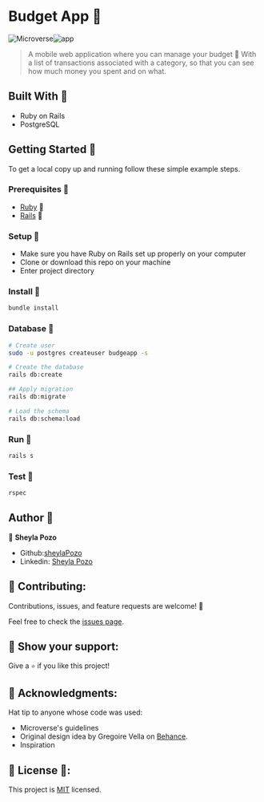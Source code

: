 # Budget App 🤍

![Microverse](https://img.shields.io/badge/Microverse-blueviolet)![app](https://img.shields.io/badge/Myapp-blue)

> A mobile web application where you can manage your budget 🤍
> With a list of transactions associated with a category, so that you can see how much money you spent and on what.

## Built With 🤍

- Ruby on Rails
- PostgreSQL

## Getting Started 🤍

To get a local copy up and running follow these simple example steps.

### Prerequisites 🤍

- [Ruby](https://www.ruby-lang.org/en/) 🤍
- [Rails](https://gorails.com/) 🤍

### Setup 🤍

- Make sure you have Ruby on Rails set up properly on your computer
- Clone or download this repo on your machine
- Enter project directory

### Install 🤍

```sh
bundle install
```

### Database 🤍

```sh
# Create user
sudo -u postgres createuser budgeapp -s

# Create the database
rails db:create

## Apply migration
rails db:migrate

# Load the schema
rails db:schema:load
```

### Run 🤍

```sh
rails s
```

### Test 🤍

```sh
rspec
```

## Author 🤍

👤 **Sheyla Pozo** 

- Github:[sheylaPozo](https://github.com/sheylaPozo)
- Linkedin: [Sheyla Pozo](https://www.linkedin.com/in/sheypozo/)

## 🤝 Contributing:

Contributions, issues, and feature requests are welcome! 🤍

Feel free to check the [issues page](https://github.com/sheylaPozo/budgetapp/issues).

## 🤍 Show your support:

Give a `⭐️` if you like this project!

## 🤍 Acknowledgments:

Hat tip to anyone whose code was used:
- Microverse's guidelines
- Original design idea by Gregoire Vella on [Behance](https://www.behance.net/gregoirevella).
- Inspiration

## 📝 License 🤍:

This project is [MIT](./LICENSE.md) licensed.